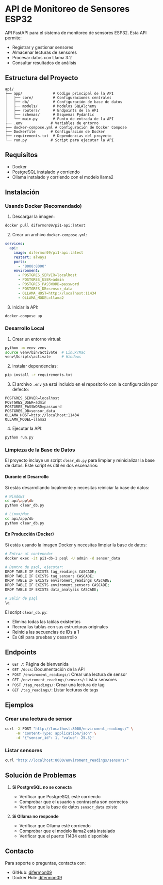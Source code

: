 # API de Monitoreo de Sensores ESP32

API FastAPI para el sistema de monitoreo de sensores ESP32. Esta API permite:
- Registrar y gestionar sensores
- Almacenar lecturas de sensores
- Procesar datos con Llama 3.2
- Consultar resultados de análisis

## Estructura del Proyecto

```
api/
├── app/              # Código principal de la API
│   ├── core/         # Configuraciones centrales
│   ├── db/           # Configuración de base de datos
│   ├── models/       # Modelos SQLAlchemy
│   ├── routers/      # Endpoints de la API
│   ├── schemas/      # Esquemas Pydantic
│   └── main.py       # Punto de entrada de la API
├── .env             # Variables de entorno
├── docker-compose.yml # Configuración de Docker Compose
├── Dockerfile       # Configuración de Docker
├── requirements.txt  # Dependencias del proyecto
└── run.py           # Script para ejecutar la API
```

## Requisitos

- Docker
- PostgreSQL instalado y corriendo
- Ollama instalado y corriendo con el modelo llama2

## Instalación

### Usando Docker (Recomendado)

1. Descargar la imagen:
```bash
docker pull difermon09/pi1-api:latest
```

2. Crear un archivo `docker-compose.yml`:
```yaml
services:
  api:
    image: difermon09/pi1-api:latest
    restart: always
    ports:
      - "8000:8000"
    environment:
      - POSTGRES_SERVER=localhost
      - POSTGRES_USER=admin
      - POSTGRES_PASSWORD=password
      - POSTGRES_DB=sensor_data
      - OLLAMA_HOST=http://localhost:11434
      - OLLAMA_MODEL=llama2
```

3. Iniciar la API:
```bash
docker-compose up
```

### Desarrollo Local

1. Crear un entorno virtual:
```bash
python -m venv venv
source venv/bin/activate  # Linux/Mac
venv\Scripts\activate     # Windows
```

2. Instalar dependencias:
```bash
pip install -r requirements.txt
```

3. El archivo `.env` ya está incluido en el repositorio con la configuración por defecto:
```
POSTGRES_SERVER=localhost
POSTGRES_USER=admin
POSTGRES_PASSWORD=password
POSTGRES_DB=sensor_data
OLLAMA_HOST=http://localhost:11434
OLLAMA_MODEL=llama2
```

4. Ejecutar la API:
```bash
python run.py
```

### Limpieza de la Base de Datos

El proyecto incluye un script `clear_db.py` para limpiar y reinicializar la base de datos. Este script es útil en dos escenarios:

#### Durante el Desarrollo
Si estás desarrollando localmente y necesitas reiniciar la base de datos:
```bash
# Windows
cd api\app\db
python clear_db.py

# Linux/Mac
cd api/app/db
python clear_db.py
```

#### En Producción (Docker)
Si estás usando la imagen Docker y necesitas limpiar la base de datos:
```bash
# Entrar al contenedor
docker exec -it pi1-db-1 psql -U admin -d sensor_data

# Dentro de psql, ejecutar:
DROP TABLE IF EXISTS tag_readings CASCADE;
DROP TABLE IF EXISTS tag_sensors CASCADE;
DROP TABLE IF EXISTS enviroment_readings CASCADE;
DROP TABLE IF EXISTS enviroment_sensors CASCADE;
DROP TABLE IF EXISTS data_analysis CASCADE;

# Salir de psql
\q
```

El script `clear_db.py`:
- Elimina todas las tablas existentes
- Recrea las tablas con sus estructuras originales
- Reinicia las secuencias de IDs a 1
- Es útil para pruebas y desarrollo

## Endpoints

- `GET /`: Página de bienvenida
- `GET /docs`: Documentación de la API
- `POST /enviroment_readings/`: Crear una lectura de sensor
- `GET /enviroment_readings/sensors/`: Listar sensores
- `POST /tag_readings/`: Crear una lectura de tag
- `GET /tag_readings/`: Listar lecturas de tags

## Ejemplos

### Crear una lectura de sensor
```bash
curl -X POST "http://localhost:8000/enviroment_readings/" \
     -H "Content-Type: application/json" \
     -d '{"sensor_id": 1, "value": 25.5}'
```

### Listar sensores
```bash
curl "http://localhost:8000/enviroment_readings/sensors/"
```

## Solución de Problemas

1. **Si PostgreSQL no se conecta**
   - Verificar que PostgreSQL esté corriendo
   - Comprobar que el usuario y contraseña son correctos
   - Verificar que la base de datos `sensor_data` existe

2. **Si Ollama no responde**
   - Verificar que Ollama esté corriendo
   - Comprobar que el modelo llama2 está instalado
   - Verificar que el puerto 11434 está disponible

## Contacto

Para soporte o preguntas, contacta con:
- GitHub: [difermon09](https://github.com/difermon09)
- Docker Hub: [difermon09](https://hub.docker.com/u/difermon09) 